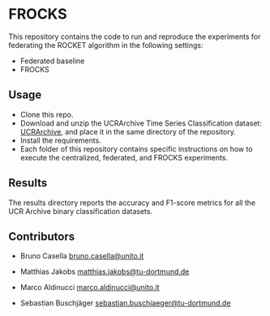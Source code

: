 # FROCKS

This repository contains the code to run and reproduce the experiments for federating the ROCKET algorithm in the following settings:
- Federated baseline
- FROCKS

## Usage
- Clone this repo.
- Download and unzip the UCRArchive Time Series Classification dataset: [UCRArchive](https://www.cs.ucr.edu/%7Eeamonn/time_series_data_2018/), and place it in the same directory of the repository.
- Install the requirements. 
- Each folder of this repository contains specific instructions on how to execute the centralized, federated, and FROCKS experiments.

## Results
The results directory reports the accuracy and F1-score metrics for all the UCR Archive binary classification datasets.

## Contributors
* Bruno Casella <bruno.casella@unito.it>  

* Matthias Jakobs <matthias.jakobs@tu-dortmund.de>

* Marco Aldinucci <marco.aldinucci@unito.it>

* Sebastian Buschjäger <sebastian.buschjaeger@tu-dortmund.de>

